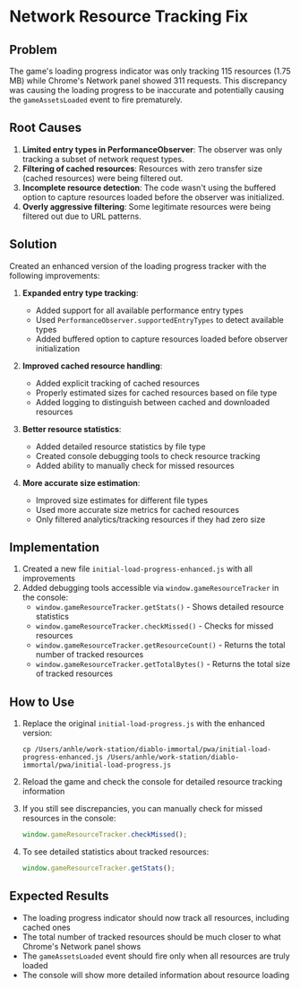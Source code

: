 # Network Resource Tracking Fix

## Problem
The game's loading progress indicator was only tracking 115 resources (1.75 MB) while Chrome's Network panel showed 311 requests. This discrepancy was causing the loading progress to be inaccurate and potentially causing the `gameAssetsLoaded` event to fire prematurely.

## Root Causes
1. **Limited entry types in PerformanceObserver**: The observer was only tracking a subset of network request types.
2. **Filtering of cached resources**: Resources with zero transfer size (cached resources) were being filtered out.
3. **Incomplete resource detection**: The code wasn't using the buffered option to capture resources loaded before the observer was initialized.
4. **Overly aggressive filtering**: Some legitimate resources were being filtered out due to URL patterns.

## Solution
Created an enhanced version of the loading progress tracker with the following improvements:

1. **Expanded entry type tracking**:
   - Added support for all available performance entry types
   - Used `PerformanceObserver.supportedEntryTypes` to detect available types
   - Added buffered option to capture resources loaded before observer initialization

2. **Improved cached resource handling**:
   - Added explicit tracking of cached resources
   - Properly estimated sizes for cached resources based on file type
   - Added logging to distinguish between cached and downloaded resources

3. **Better resource statistics**:
   - Added detailed resource statistics by file type
   - Created console debugging tools to check resource tracking
   - Added ability to manually check for missed resources

4. **More accurate size estimation**:
   - Improved size estimates for different file types
   - Used more accurate size metrics for cached resources
   - Only filtered analytics/tracking resources if they had zero size

## Implementation
1. Created a new file `initial-load-progress-enhanced.js` with all improvements
2. Added debugging tools accessible via `window.gameResourceTracker` in the console:
   - `window.gameResourceTracker.getStats()` - Shows detailed resource statistics
   - `window.gameResourceTracker.checkMissed()` - Checks for missed resources
   - `window.gameResourceTracker.getResourceCount()` - Returns the total number of tracked resources
   - `window.gameResourceTracker.getTotalBytes()` - Returns the total size of tracked resources

## How to Use
1. Replace the original `initial-load-progress.js` with the enhanced version:
   ```
   cp /Users/anhle/work-station/diablo-immortal/pwa/initial-load-progress-enhanced.js /Users/anhle/work-station/diablo-immortal/pwa/initial-load-progress.js
   ```

2. Reload the game and check the console for detailed resource tracking information

3. If you still see discrepancies, you can manually check for missed resources in the console:
   ```javascript
   window.gameResourceTracker.checkMissed();
   ```

4. To see detailed statistics about tracked resources:
   ```javascript
   window.gameResourceTracker.getStats();
   ```

## Expected Results
- The loading progress indicator should now track all resources, including cached ones
- The total number of tracked resources should be much closer to what Chrome's Network panel shows
- The `gameAssetsLoaded` event should fire only when all resources are truly loaded
- The console will show more detailed information about resource loading